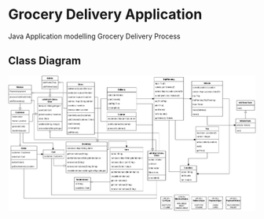# Grocery Delivery Application
Java Application modelling Grocery Delivery Process

## Class Diagram
![UML](class-diagram.png)
